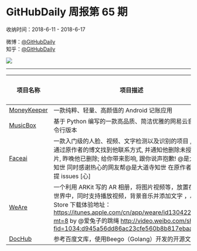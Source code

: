 # GitHubDaily 周报第 65 期

收纳时间：2018-6-11 - 2018-6-17

微博：[@GitHubDaily](https://weibo.com/GitHubDaily)    
知乎：[@GitHubDaily](https://www.zhihu.com/people/githubdaily)

![](https://raw.githubusercontent.com/GitHubDaily/GitHubDaily/master/assets/weixin.png)

---

项目名称 | 项目描述 | 示例图 | 微博
--- | --- | --- | ---
[MoneyKeeper](status.github_url) | 一款纯粹、轻量、高颜值的 Android 记账应用 | ![](http://wx1.sinaimg.cn/large/006fiYtfly1fsb24dj1ysj31kw0sjx0u.jpg) | [![](https://raw.githubusercontent.com/GitHubDaily/GitHubDaily/master/assets/sina_logo.png)](https://weibo.com/5722964389/GlqV6p8WF)
[MusicBox](status.github_url) | 基于 Python 编写的一款高品质、简洁优雅的网易云音乐命令行版本 | ![](http://wx2.sinaimg.cn/large/006fiYtfly1fs9zx54wn4g30id0dv7w6.gif) | [![](https://raw.githubusercontent.com/GitHubDaily/GitHubDaily/master/assets/sina_logo.png)](https://weibo.com/5722964389/GlhuAA6Iz)
[Faceai](status.github_url) | 一款入门级的人脸、视频、文字检测以及识别的项目 , 昨天通过原作者的博文找到他联系方式, 并通知他删除未授权的照片, 昨晚他已删除; 给你带来影响, 跟你说声抱歉! @是大道寺知世 同时感谢热心的网友帮@是大道寺知世 在原作者项目上提 issues [心] | ![](http://wx4.sinaimg.cn/large/006fiYtfgy1fs99rjprpmj30qq3dwkjl.jpg) | [![](https://raw.githubusercontent.com/GitHubDaily/GitHubDaily/master/assets/sina_logo.png)](https://weibo.com/5722964389/Gl8sfEv9v)
[WeAre](status.github_url) | 一个利用 ARKit 写的 AR 相册，将图片视频等，放置在真实世界中，同时支持播放视频，背景音乐并添加文字 ，App Store 下载体验地址：https://itunes.apple.com/cn/app/weare/id1304227680?mt=8 by @爱兔子的跳绳 http://video.weibo.com/show?fid=1034:d945a56dd86ac23cfe560b8b817ebaa4 | ![]() | [![](https://raw.githubusercontent.com/GitHubDaily/GitHubDaily/master/assets/sina_logo.png)](https://weibo.com/5722964389/Gl846pADE)
[DocHub](status.github_url) | 参考百度文库，使用Beego（Golang）开发的开源文库系统 | ![](http://wx4.sinaimg.cn/large/006fiYtfly1fs6eihri9gj313z0lhtbf.jpg) | [![](https://raw.githubusercontent.com/GitHubDaily/GitHubDaily/master/assets/sina_logo.png)](https://weibo.com/5722964389/GkPd71cUU)
